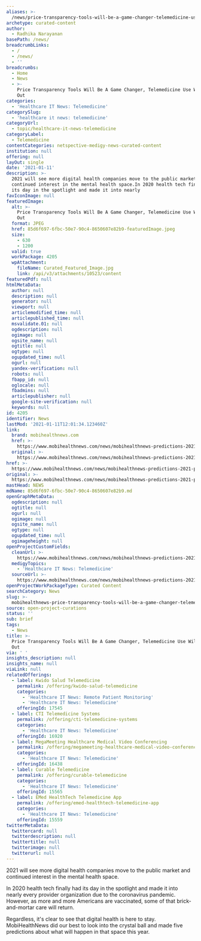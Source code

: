 ```yaml
---
aliases: >-
  /news/price-transparency-tools-will-be-a-game-changer-telemedicine-use-will-even-out
archetype: curated-content
author:
  - Radhika Narayanan
basePath: /news/
breadcrumbLinks:
  - /
  - /news/
  - ''
breadcrumbs:
  - Home
  - News
  - >-
    Price Transparency Tools Will Be A Game Changer, Telemedicine Use Will Even
    Out
categories:
  - 'Healthcare IT News: Telemedicine'
categorySlug:
  - 'healthcare it news: telemedicine'
categoryUrl:
  - topic/healthcare-it-news-telemedicine
categoryLabel:
  - Telemedicine
contentCategories: netspective-medigy-news-curated-content
institution: null
offering: null
layOut: single
date: '2021-01-11'
description: >-
  2021 will see more digital health companies move to the public market and
  continued interest in the mental health space.In 2020 health tech finally had
  its day in the spotlight and made it into nearly
favIconImage: null
featuredImage:
  alt: >-
    Price Transparency Tools Will Be A Game Changer, Telemedicine Use Will Even
    Out
  format: JPEG
  href: 85d6f697-6fbc-50e7-90c4-8650607e82b9-featuredImage.jpeg
  size:
    - 630
    - 1200
  valid: true
  workPackage: 4205
  wpAttachment:
    fileName: Curated_Featured_Image.jpg
    link: /api/v3/attachments/10523/content
featuredPdf: null
htmlMetaData:
  author: null
  description: null
  generator: null
  viewport: null
  articlemodified_time: null
  articlepublished_time: null
  msvalidate.01: null
  ogdescription: null
  ogimage: null
  ogsite_name: null
  ogtitle: null
  ogtype: null
  ogupdated_time: null
  ogurl: null
  yandex-verification: null
  robots: null
  fbapp_id: null
  oglocale: null
  fbadmins: null
  articlepublisher: null
  google-site-verification: null
  keywords: null
id: 4205
identifier: News
lastMod: '2021-01-11T12:01:34.123460Z'
link:
  brand: mobihealthnews.com
  href: >-
    https://www.mobihealthnews.com/news/mobihealthnews-predictions-2021-price-transparency-tools-will-be-game-changer-telemedicine-use
  original: >-
    https://www.mobihealthnews.com/news/mobihealthnews-predictions-2021-price-transparency-tools-will-be-game-changer-telemedicine-use
href: >-
  https://www.mobihealthnews.com/news/mobihealthnews-predictions-2021-price-transparency-tools-will-be-game-changer-telemedicine-use
original: >-
  https://www.mobihealthnews.com/news/mobihealthnews-predictions-2021-price-transparency-tools-will-be-game-changer-telemedicine-use
mastHead: NEWS
mdName: 85d6f697-6fbc-50e7-90c4-8650607e82b9.md
openGraphMetaData:
  ogdescription: null
  ogtitle: null
  ogurl: null
  ogimage: null
  ogsite_name: null
  ogtype: null
  ogupdated_time: null
  ogimageheight: null
openProjectCustomFields:
  cleanUrl: >-
    https://www.mobihealthnews.com/news/mobihealthnews-predictions-2021-price-transparency-tools-will-be-game-changer-telemedicine-use
  medigyTopics:
    - 'Healthcare IT News: Telemedicine'
  sourceUrl: >-
    https://www.mobihealthnews.com/news/mobihealthnews-predictions-2021-price-transparency-tools-will-be-game-changer-telemedicine-use
openProjectWorkPackageType: Curated Content
searchCategory: News
slug: >-
  mobihealthnews-price-transparency-tools-will-be-a-game-changer-telemedicine-use-will-even-out
source: open-project-curations
status: ''
sub: brief
tags:
  - News
title: >-
  Price Transparency Tools Will Be A Game Changer, Telemedicine Use Will Even
  Out
via: ' '
insights_description: null
insights_name: null
viaLink: null
relatedOfferings:
  - label: Kwido Salud Telemedicine
    permalink: /offering/kwido-salud-telemedicine
    categories:
      - 'Healthcare IT News: Remote Patient Monitoring'
      - 'Healthcare IT News: Telemedicine'
    offeringId: 17545
  - label: CTI Telemedicine Systems
    permalink: /offering/cti-telemedicine-systems
    categories:
      - 'Healthcare IT News: Telemedicine'
    offeringId: 16920
  - label: MegaMeeting Healthcare Medical Video Conferencing
    permalink: /offering/megameeting-healthcare-medical-video-conferencing
    categories:
      - 'Healthcare IT News: Telemedicine'
    offeringId: 16438
  - label: Curable Telemedicine
    permalink: /offering/curable-telemedicine
    categories:
      - 'Healthcare IT News: Telemedicine'
    offeringId: 15565
  - label: EMed HealthTech Telemedicine App
    permalink: /offering/emed-healthtech-telemedicine-app
    categories:
      - 'Healthcare IT News: Telemedicine'
    offeringId: 15559
twitterMetaData:
  twittercard: null
  twitterdescription: null
  twittertitle: null
  twitterimage: null
  twitterurl: null
---
```

<p>2021 will see more digital health companies move to the public market and continued interest in the mental health space.</p><p>In 2020 health tech finally had its day in the spotlight and made it into nearly every provider organization due to the coronavirus pandemic. However, as more and more Americans are vaccinated, some of that brick-and-mortar care will return.&nbsp;</p><p>Regardless, it's clear to see that digital health is here to stay. MobiHealthNews did our best to look into the crystal ball and made five predictions about what will happen in that space this year.&nbsp;</p>